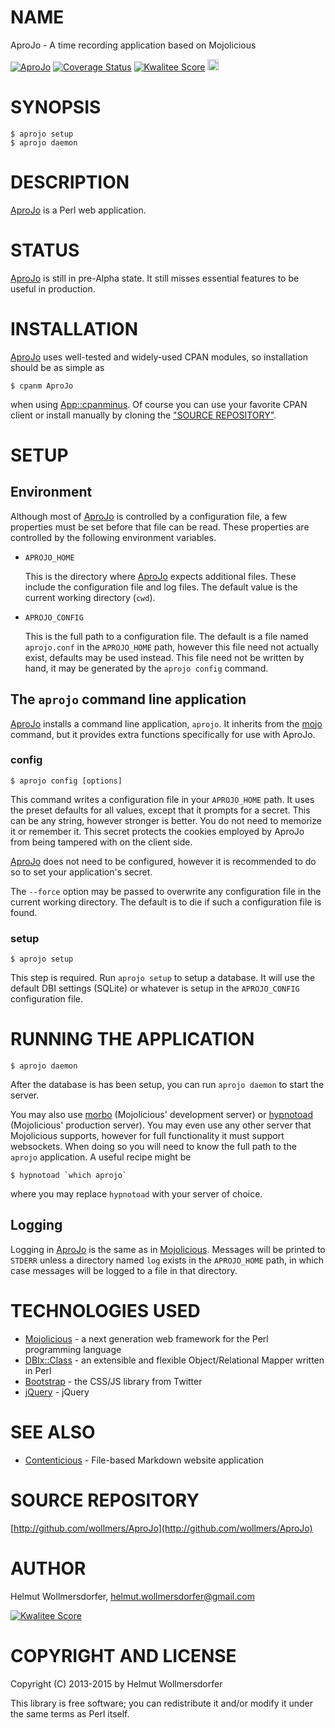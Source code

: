 # NAME

AproJo - A time recording application based on Mojolicious

<div>
    <a href='https://travis-ci.org/wollmers/AproJo'><img src='https://travis-ci.org/wollmers/AproJo.png' alt="AproJo" /></a>
    <a href='https://coveralls.io/r/wollmers/AproJo?branch=master'><img src='https://coveralls.io/repos/wollmers/AproJo/badge.png?branch=master' alt='Coverage Status' /></a>
    <a href='http://cpants.cpanauthors.org/dist/AproJo'><img src='http://cpants.cpanauthors.org/dist/AproJo.png' alt='Kwalitee Score' /></a>
    <a href='http://badge.fury.io/pl/AproJo'><img src='https://badge.fury.io/pl/AproJo.svg' alt='CPAN version' height='18' /></a>
</div>

# SYNOPSIS

    $ aprojo setup
    $ aprojo daemon

# DESCRIPTION

[AproJo](https://metacpan.org/pod/AproJo) is a Perl web application.

# STATUS

[AproJo](https://metacpan.org/pod/AproJo) is still in pre-Alpha state. It still misses essential features to be useful in production.

# INSTALLATION

[AproJo](https://metacpan.org/pod/AproJo) uses well-tested and widely-used CPAN modules, so installation should be as simple as

    $ cpanm AproJo

when using [App::cpanminus](https://metacpan.org/pod/App::cpanminus). Of course you can use your favorite CPAN client or install manually by cloning the ["SOURCE REPOSITORY"](#source-repository).

# SETUP

## Environment

Although most of [AproJo](https://metacpan.org/pod/AproJo) is controlled by a configuration file, a few properties must be set before that file can be read. These properties are controlled by the following environment variables.

- `APROJO_HOME`

    This is the directory where [AproJo](https://metacpan.org/pod/AproJo) expects additional files. These include the configuration file and log files. The default value is the current working directory (`cwd`).

- `APROJO_CONFIG`

    This is the full path to a configuration file. The default is a file named `aprojo.conf` in the `APROJO_HOME` path, however this file need not actually exist, defaults may be used instead. This file need not be written by hand, it may be generated by the `aprojo config` command.

## The `aprojo` command line application

[AproJo](https://metacpan.org/pod/AproJo) installs a command line application, `aprojo`. It inherits from the [mojo](https://metacpan.org/pod/mojo) command, but it provides extra functions specifically for use with AproJo.

### config

    $ aprojo config [options]

This command writes a configuration file in your `APROJO_HOME` path. It uses the preset defaults for all values, except that it prompts for a secret. This can be any string, however stronger is better. You do not need to memorize it or remember it. This secret protects the cookies employed by AproJo from being tampered with on the client side.

[AproJo](https://metacpan.org/pod/AproJo) does not need to be configured, however it is recommended to do so to set your application's secret.

The `--force` option may be passed to overwrite any configuration file in the current working directory. The default is to die if such a configuration file is found.

### setup

    $ aprojo setup

This step is required. Run `aprojo setup` to setup a database. It will use the default DBI settings (SQLite) or whatever is setup in the `APROJO_CONFIG` configuration file.

# RUNNING THE APPLICATION

    $ aprojo daemon

After the database is has been setup, you can run `aprojo daemon` to start the server.

You may also use [morbo](https://metacpan.org/pod/morbo) (Mojolicious' development server) or [hypnotoad](https://metacpan.org/pod/hypnotoad) (Mojolicious' production server). You may even use any other server that Mojolicious supports, however for full functionality it must support websockets. When doing so you will need to know the full path to the `aprojo` application. A useful recipe might be

    $ hypnotoad `which aprojo`

where you may replace `hypnotoad` with your server of choice.

## Logging

Logging in [AproJo](https://metacpan.org/pod/AproJo) is the same as in [Mojolicious](https://metacpan.org/pod/Mojolicious::Lite#Logging). Messages will be printed to `STDERR` unless a directory named `log` exists in the `APROJO_HOME` path, in which case messages will be logged to a file in that directory.

# TECHNOLOGIES USED

- [Mojolicious](http://mojolicio.us) - a next generation web framework for the Perl programming language
- [DBIx::Class](http://www.dbix-class.org/) - an extensible and flexible Object/Relational Mapper written in Perl
- [Bootstrap](http://twitter.github.com/bootstrap) - the CSS/JS library from Twitter
- [jQuery](http://jquery.com/) - jQuery

# SEE ALSO

- [Contenticious](https://metacpan.org/pod/Contenticious) - File-based Markdown website application

# SOURCE REPOSITORY

[http://github.com/wollmers/AproJo](http://github.com/wollmers/AproJo)

# AUTHOR

Helmut Wollmersdorfer, <helmut.wollmersdorfer@gmail.com>

<div>
    <a href='http://cpants.cpanauthors.org/author/wollmers'><img src='http://cpants.cpanauthors.org/author/wollmers.png' alt='Kwalitee Score' /></a>
</div>

# COPYRIGHT AND LICENSE

Copyright (C) 2013-2015 by Helmut Wollmersdorfer

This library is free software; you can redistribute it and/or modify
it under the same terms as Perl itself.
